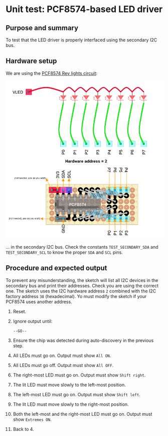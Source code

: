 # Unit test: PCF8574-based LED driver

## Purpose and summary

To test that the LED driver is properly interfaced using the secondary I2C bus.

## Hardware setup

We are using the [PCF8574 Rev lights circuit](../../../../../doc/hardware/ui/PCF8574RevLights/PCF8574RevLights.diy):

![PCF8574 Rev lights circuit](../../../../../doc/hardware/ui/PCF8574RevLights/PCF8574RevLights.png)

... in the secondary I2C bus.
Check the constants `TEST_SECONDARY_SDA` and `TEST_SECONDARY_SCL`
to know the proper `SDA` and `SCL` pins.

## Procedure and expected output

To prevent any misunderstanding, the sketch will list all
I2C devices in the secondary bus and print their addresses.
Check you are using the correct one.
The sketch uses the I2C hardware address `2`
combined with the I2C factory address `38` (hexadecimal).
Yo must modify the sketch if your PCF8574 uses another address.

1. Reset.
2. Ignore output until:

   ```text
   --GO--
   ```

3. Ensure the chip was detected during auto-discovery
   in the previous step.
4. All LEDs must go on.
   Output must show `All ON`.
5. All LEDs must go off.
   Output must show `All OFF`.
6. The right-most LED must go on.
   Output must show `Shift right`.
7. The lit LED must move slowly to the left-most position.
8. The left-most LED must go on.
   Output must show `Shift left`.
9. The lit LED must move slowly to the right-most position.
10. Both the left-most and the right-most LED must go on.
    Output must show `Extremes ON`.
11. Back to 4.
